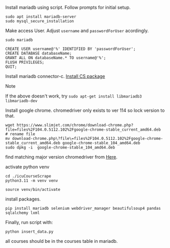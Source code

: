 
Install mariadb using script. Follow prompts for initial setup.

```
sudo apt install mariadb-server
sudo mysql_secure_installation
```

Make access User. Adjust `username` and `passwordForUser` acordingly.

```
sudo mariadb

CREATE USER username@'%' IDENTIFIED BY 'passwordForUser';
CREATE DATABASE databaseName;
GRANT ALL ON databaseName.* TO username@'%';
FLUSH PRIVILEGES;
QUIT;
```

Install mariadb connector-c. [Install CS package](https://mariadb.com/docs/connect/programming-languages/c/install/)

> [!NOTE]
> If the above doesn't work, try `sudo apt-get install libmariadb3 libmariadb-dev`

Install google chrome. chromedriver only exists to ver 114 so lock version to that.

```
wget https://www.slimjet.com/chrome/download-chrome.php?file=files%2F104.0.5112.102%2Fgoogle-chrome-stable_current_amd64.deb
# rename file
mv download-chrome.php\?file\=files%2F104.0.5112.102%2Fgoogle-chrome-stable_current_amd64.deb google-chrome-stable_104_amd64.deb
sudo dpkg -i  google-chrome-stable_104_amd64.deb
```
find matching major version chromedriver from [Here](https://chromedriver.chromium.org/downloads).

activate python venv

```
cd ./icuCourseScrape
python3.11 -m venv venv

source venv/bin/activate
```

install packages.

```
pip install mariadb selenium webdriver_manager beautifulsoup4 pandas sqlalchemy lxml
```

Finally, run script with:

```
python insert_data.py
```

all courses should be in the courses table in mariadb.